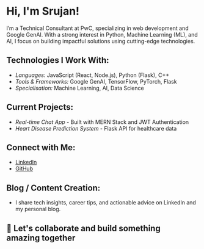 # Hi, I'm Srujan!

I’m a Technical Consultant at PwC, specializing in web development and Google GenAI. With a strong interest in Python, Machine Learning (ML), and AI, I focus on building impactful solutions using cutting-edge technologies.

## Technologies I Work With:
- *Languages:* JavaScript (React, Node.js), Python (Flask), C++
- *Tools & Frameworks:* Google GenAI, TensorFlow, PyTorch, Flask
- *Specialisation:* Machine Learning, AI, Data Science

## Current Projects:
- *Real-time Chat App* - Built with MERN Stack and JWT Authentication
- *Heart Disease Prediction System* - Flask API for healthcare data

## Connect with Me:
- [LinkedIn](https://www.linkedin.com/in/srujan-bidgar-1888ba219/)
- [GitHub](https://github.com/srujan-bidgar)


## Blog / Content Creation:
- I share tech insights, career tips, and actionable advice on LinkedIn and my personal blog. 

## 💬 Let's collaborate and build something amazing together
